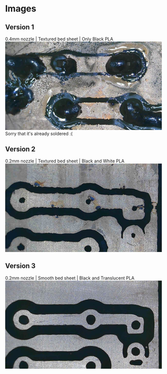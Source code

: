 # Images


## Version 1
0.4mm nozzle | Textured bed sheet | Only Black PLA
![Version 1](./v1.jpg)
Sorry that it's already soldered :(

## Version 2
0.2mm nozzle | Textured bed sheet | Black and White PLA
![Version 2](./v2.jpg)

## Version 3
0.2mm nozzle | Smooth bed sheet | Black and Translucent PLA
![Version 3](./v3.jpg)